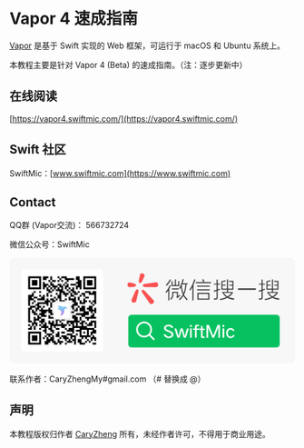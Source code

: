 # Vapor 4 速成指南

[Vapor](https://vapor.codes) 是基于 Swift 实现的 Web 框架，可运行于 macOS 和 Ubuntu 系统上。

本教程主要是针对 Vapor 4 (Beta) 的速成指南。（注：逐步更新中）

## 在线阅读

[https://vapor4.swiftmic.com/](https://vapor4.swiftmic.com/)

## Swift 社区

SwiftMic：[www.swiftmic.com](https://www.swiftmic.com)

## Contact

QQ群 (Vapor交流)： 566732724

微信公众号：SwiftMic

![swiftmic_wechat_logo](swiftmic_wechat_logo.png)

联系作者：CaryZhengMy#gmail.com （# 替换成 @）

## 声明

本教程版权归作者 [CaryZheng](https://github.com/CaryZheng) 所有，未经作者许可，不得用于商业用途。